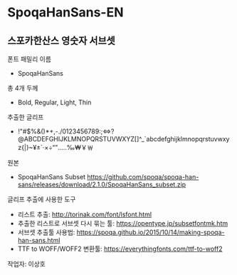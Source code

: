 # SpoqaHanSans-EN
## 스포카한산스 영숫자 서브셋

폰트 패밀리 이름

- SpoqaHanSans


총 4개 두께

- Bold, Regular, Light, Thin


추출한 글리프

- !"#$%&()*+,-./0123456789:;<=>?@ABCDEFGHIJKLMNOPQRSTUVWXYZ[\]^_`abcdefghijklmnopqrstuvwxyz{|}~¥±´·×÷“”‥…‰₩￥￦


원본

- SpoqaHanSans Subset https://github.com/spoqa/spoqa-han-sans/releases/download/2.1.0/SpoqaHanSans_subset.zip


글리프 추출에 사용한 도구

- 리스트 추출: http://torinak.com/font/lsfont.html
- 추출한 리스트로 서브셋 다시 묶는 툴: https://opentype.jp/subsetfontmk.htm
- 서브셋 추출툴 사용법: https://spoqa.github.io/2015/10/14/making-spoqa-han-sans.html
- TTF to WOFF/WOFF2 변환툴: https://everythingfonts.com/ttf-to-woff2


작업자: 이상호
